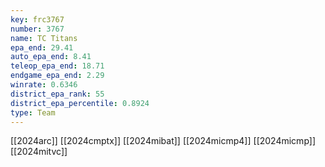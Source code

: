 ```yaml
---
key: frc3767
number: 3767
name: TC Titans
epa_end: 29.41
auto_epa_end: 8.41
teleop_epa_end: 18.71
endgame_epa_end: 2.29
winrate: 0.6346
district_epa_rank: 55
district_epa_percentile: 0.8924
type: Team
---
```

[[2024arc]]
[[2024cmptx]]
[[2024mibat]]
[[2024micmp4]]
[[2024micmp]]
[[2024mitvc]]
